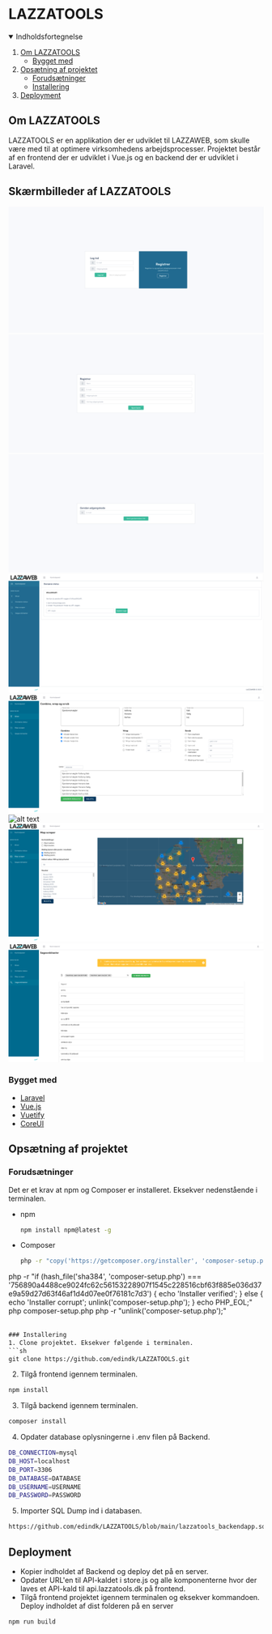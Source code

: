 <h1>LAZZATOOLS</h1>

<details open="open">
  <summary>Indholdsfortegnelse</summary>
  <ol>
    <li>
      <a href="#om-lazzatools">Om LAZZATOOLS</a>
      <ul>
        <li><a href="#bygget-med">Bygget med</a></li>
      </ul>
    </li>
    <li>
      <a href="#opsætning-af-projektet">Ops&aelig;tning af projektet</a>
      <ul>
        <li><a href="#forudsætninger">Forudsætninger</a></li>
        <li><a href="#installering">Installering</a></li>
      </ul>
    </li>
    <li><a href="#deployment">Deployment</a></li>
  </ol>
</details>

## Om LAZZATOOLS

LAZZATOOLS er en applikation der er udviklet til LAZZAWEB, som skulle være med til at optimere virksomhedens arbejdsprocesser. Projektet består af en frontend der er udviklet i Vue.js og en backend der er udviklet i Laravel.


## Skærmbilleder af LAZZATOOLS
![alt text](https://raw.githubusercontent.com/edindk/LAZZATOOLS/main/screenshots_LAZZATOOLS/Log%20ind.png?token=AMTBAYOLF7BH3HUAJ3FB3HTALSLVG)
![alt text](https://raw.githubusercontent.com/edindk/LAZZATOOLS/main/screenshots_LAZZATOOLS/Registrer.png?token=AMTBAYI5BH264PGO4CKY2MDALSLW6)
![alt text](https://raw.githubusercontent.com/edindk/LAZZATOOLS/main/screenshots_LAZZATOOLS/Gendan%20adgangskode.png?token=AMTBAYN4VKCYVIRSNQC3PWDALSLYA)
![alt text](https://raw.githubusercontent.com/edindk/LAZZATOOLS/main/screenshots_LAZZATOOLS/Kontrolpanel.png?token=AMTBAYPHIGNIVUNRKYFKMBTALSLZM)
![alt text](https://raw.githubusercontent.com/edindk/LAZZATOOLS/main/screenshots_LAZZATOOLS/Mixer.png?token=AMTBAYJ3WSCA7DIKYUFH47DALSL2M)
![alt text](https://raw.githubusercontent.com/edindk/LAZZATOOLS/main/screenshots_LAZZATOOLS/Dom%C3%A6ne%20status.png?token=AMTBAYMEDLXLGMXDDSY53ITALSL34)
![alt text](https://raw.githubusercontent.com/edindk/LAZZATOOLS/main/screenshots_LAZZATOOLS/Map%20Scraper.png?token=AMTBAYPXYVTYNXAOO3LLFALALSL5W)
![alt text](https://raw.githubusercontent.com/edindk/LAZZATOOLS/main/screenshots_LAZZATOOLS/S%C3%B8geordsh%C3%B8ster.png?token=AMTBAYK3QYFRBAEIUEAYUHLALSL6W)

### Bygget med

* [Laravel](https://laravel.com/)
* [Vue.js](https://vuejs.org/)
* [Vuetify](https://vuetifyjs.com/en/)
* [CoreUI](https://coreui.io/vue/)

## Opsætning af projektet

### Forudsætninger

Det er et krav at npm og Composer er installeret. Eksekver nedenstående i terminalen.
* npm
  ```sh
  npm install npm@latest -g
  ```
* Composer
  ```sh
  php -r "copy('https://getcomposer.org/installer', 'composer-setup.php');"
php -r "if (hash_file('sha384', 'composer-setup.php') === '756890a4488ce9024fc62c56153228907f1545c228516cbf63f885e036d37e9a59d27d63f46af1d4d07ee0f76181c7d3') { echo 'Installer verified'; } else { echo 'Installer corrupt'; unlink('composer-setup.php'); } echo PHP_EOL;"
php composer-setup.php
php -r "unlink('composer-setup.php');"
  ```

### Installering
1. Clone projektet. Eksekver følgende i terminalen.
```sh
git clone https://github.com/edindk/LAZZATOOLS.git
```
2. Tilgå frontend igennem terminalen.
```sh
npm install
```
3. Tilgå backend igennem terminalen.
```sh
composer install
```
4. Opdater database oplysningerne i .env filen på Backend.
```sh
DB_CONNECTION=mysql
DB_HOST=localhost
DB_PORT=3306
DB_DATABASE=DATABASE
DB_USERNAME=USERNAME
DB_PASSWORD=PASSWORD
```
5. Importer SQL Dump ind i databasen.
```sh
https://github.com/edindk/LAZZATOOLS/blob/main/lazzatools_backendapp.sql
```

## Deployment

* Kopier indholdet af Backend og deploy det på en server.
* Opdater URL'en til API-kaldet i store.js og alle komponenterne hvor der laves et API-kald til api.lazzatools.dk på frontend.
* Tilgå frontend projektet igennem terminalen og eksekver kommandoen. Deploy indholdet af dist folderen på en server
```sh
npm run build
```
